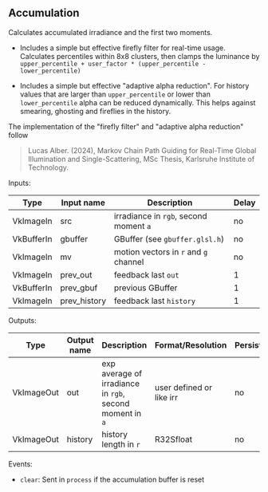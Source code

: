 ## Accumulation

Calculates accumulated irradiance and the first two moments.

- Includes a simple but effective firefly filter for real-time usage.
  Calculates percentiles within 8x8 clusters,
  then clamps the luminance by `upper_percentile + user_factor * (upper_percentile - lower_percentile)`

- Includes a simple but effective "adaptive alpha reduction".
  For history values that are larger than `upper_percentile` or lower than `lower_percentile` alpha can be reduced dynamically.
  This helps against smearing, ghosting and fireflies in the history.

The implementation of the "firefly filter" and "adaptive alpha reduction" follow
> Lucas Alber. (2024), Markov Chain Path Guiding for Real-Time Global Illumination and Single-Scattering, MSc Thesis, Karlsruhe Institute of Technology.

Inputs:

| Type       | Input name   | Description                                                                            | Delay |
|------------|--------------|----------------------------------------------------------------------------------------|-------|
| VkImageIn  | src          | irradiance in `rgb`, second moment `a`                                                 | no    |
| VkBufferIn | gbuffer      | GBuffer (see `gbuffer.glsl.h`)                                                         | no    |
| VkImageIn  | mv           | motion vectors in `r` and `g` channel                                                  | no    |
| VkImageIn  | prev_out     | feedback last `out`                                                                  | 1     |
| VkBufferIn | prev_gbuf    | previous GBuffer                                                                       | 1     |
| VkImageIn  | prev_history | feedback last `history`                                                                | 1     |

Outputs:

| Type       | Output name   | Description                                                 | Format/Resolution           | Persistent |
|------------|---------------|-------------------------------------------------------------|-----------------------------|------------|
| VkImageOut | out           | exp average of irradiance in `rgb`, second moment in `a`    | user defined or like irr    | no         |
| VkImageOut | history       | history length in `r`                                       | R32Sfloat                   | no         |

Events:

- `clear`: Sent in `process` if the accumulation buffer is reset

